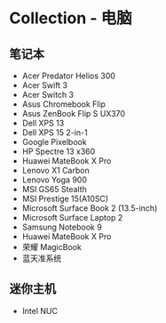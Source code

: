 # Collection - 电脑

## 笔记本

- Acer Predator Helios 300
- Acer Swift 3
- Acer Switch 3
- Asus Chromebook Flip
- Asus ZenBook Flip S UX370
- Dell XPS 13
- Dell XPS 15 2-in-1
- Google Pixelbook
- HP Spectre 13 x360
- Huawei MateBook X Pro
- Lenovo X1 Carbon
- Lenovo Yoga 900
- MSI GS65 Stealth
- MSI Prestige 15(A10SC)
- Microsoft Surface Book 2 (13.5-inch)
- Microsoft Surface Laptop 2
- Samsung Notebook 9
- Huawei MateBook X Pro
- 荣耀 MagicBook
- 蓝天准系统

## 迷你主机

- Intel NUC

